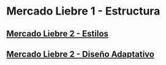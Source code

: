 # Mercado Liebre 1 - Estructura
## [Mercado Liebre 2 - Estilos](https://github.com/DiazJose01/mercadoLiebre/tree/ML2)
## [Mercado Liebre 2 - Diseño Adaptativo](https://github.com/DiazJose01/mercadoLiebre/tree/ML3)
